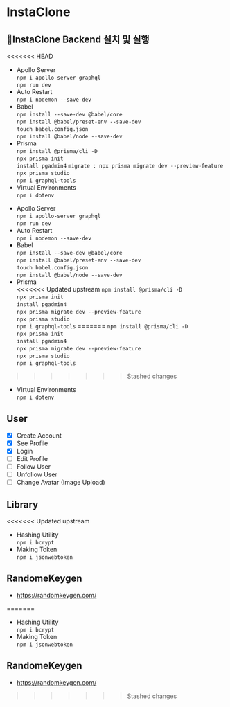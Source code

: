# InstaClone

## 🚀InstaClone Backend 설치 및 실행

<<<<<<< HEAD

- Apollo Server  
  `npm i apollo-server graphql`  
  `npm run dev`
- Auto Restart  
  `npm i nodemon --save-dev`
- Babel  
  `npm install --save-dev @babel/core`  
  `npm install @babel/preset-env --save-dev`  
  `touch babel.config.json`  
  `npm install @babel/node --save-dev`
- Prisma  
  `npm install @prisma/cli -D`  
  `npx prisma init`  
  `install pgadmin4`
  `migrate : npx prisma migrate dev --preview-feature`  
  `npx prisma studio`  
  `npm i graphql-tools`
- Virtual Environments  
   `npm i dotenv`

* Apollo Server  
  `npm i apollo-server graphql`  
  `npm run dev`
* Auto Restart  
  `npm i nodemon --save-dev`
* Babel  
  `npm install --save-dev @babel/core`  
  `npm install @babel/preset-env --save-dev`  
  `touch babel.config.json`  
  `npm install @babel/node --save-dev`
* Prisma  
<<<<<<< Updated upstream
```npm install @prisma/cli -D```  
```npx prisma init```  
```install pgadmin4```  
```npx prisma migrate dev --preview-feature```  
```npx prisma studio```  
```npm i graphql-tools```
=======
  `npm install @prisma/cli -D`  
  `npx prisma init`  
  `install pgadmin4`  
  `npx prisma migrate dev --preview-feature`  
  `npx prisma studio`  
  `npm i graphql-tools`
>>>>>>> Stashed changes
* Virtual Environments  
  `npm i dotenv`

## User

- [x] Create Account
- [x] See Profile
- [x] Login
- [ ] Edit Profile
- [ ] Follow User
- [ ] Unfollow User
- [ ] Change Avatar (Image Upload)

## Library
<<<<<<< Updated upstream
* Hashing Utility  
```npm i bcrypt```
* Making Token  
```npm i jsonwebtoken``` 

## RandomeKeygen 
* https://randomkeygen.com/

=======

- Hashing Utility  
  `npm i bcrypt`
- Making Token  
  `npm i jsonwebtoken`

## RandomeKeygen

- https://randomkeygen.com/
>>>>>>> Stashed changes
